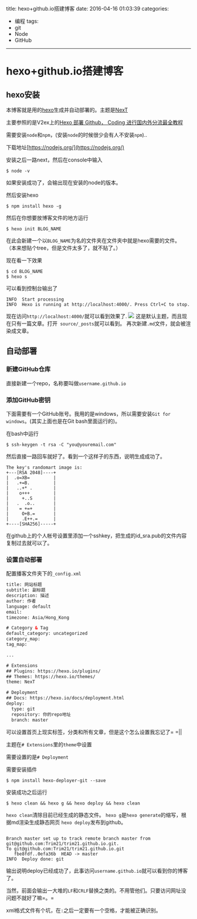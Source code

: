 title: hexo+github.io搭建博客
date: 2016-04-16 01:03:39
categories:
- 编程
tags:
- git
- Node
- GitHub
---
# hexo+github.io搭建博客

## hexo安装
本博客就是用的[hexo](https://hexo.io/zh-cn/)生成并自动部署的。主题是[NexT](https://github.com/iissnan/hexo-theme-next)

主要参照的是V2ex上的[Hexo 部署 Github， Coding 进行国内外分流最全教程](https://www.v2ex.com/t/264283)

<!-- more -->

需要安装`node`和`npm`，(安装`node`的时候很少会有人不安装`npm`)..

下载地址[https://nodejs.org/](https://nodejs.org/)

安装之后一路next，然后在console中输入
```
$ node -v
```

如果安装成功了，会输出现在安装的node的版本。

然后安装hexo

```
$ npm install hexo -g
```

然后在你想要放博客文件的地方运行

```
$ hexo init BLOG_NAME
```
在此会新建一个以`BLOG_NAME`为名的文件夹在文件夹中就是hexo需要的文件。
（本来想贴个tree，但是文件太多了，就不贴了。）

现在看一下效果

```
$ cd BLOG_NAME
$ hexo s
```

可以看到控制台输出了
```
INFO  Start processing
INFO  Hexo is running at http://localhost:4000/. Press Ctrl+C to stop.
```

现在访问`http://localhost:4000/`就可以看到效果了.
![](http://ww3.sinaimg.cn/large/bd69bf14jw1f3zjixa0x5j21fm0sbaf3.jpg)
这是默认主题，而且现在只有一篇文章。打开` source/_posts`就可以看到。
再次新建`.md`文件，就会被渲染成文章。

## 自动部署

### 新建GitHub仓库
直接新建一个repo，名称要叫做`username.github.io`


### 添加GitHub密钥
下面需要有一个GitHub账号。我用的是windows，所以需要安装`Git for windows`。(其实上面也是在Git bash里面运行的)。

在bash中运行
```
$ ssh-keygen -t rsa -C "you@youremail.com"
```
然后直接一路回车就好了。看到一个这样子的东西，说明生成成功了。
```
The key's randomart image is:
+---[RSA 2048]----+
|  .o=XB=         |
|   .+=B.         |
|   ..+* .        |
|    o+++         |
|     +..S        |
|   .  .o..       |
|    = +=+        |
|     O+B.=       |
|     .E++.=      |
+----[SHA256]-----+
```

在github上的个人帐号设置里添加一个sshkey，把生成的id_sra.pub的文件内容复制过去就可以了。


### 设置自动部署

配置播客文件夹下的`_config.xml`

```xml
title: 网站标题
subtitle: 副标题
description: 描述
author: 作者
language: default
email: 
timezone: Asia/Hong_Kong

# Category & Tag
default_category: uncategorized
category_map:
tag_map:

...

# Extensions
## Plugins: https://hexo.io/plugins/
## Themes: https://hexo.io/themes/
theme: NexT

# Deployment
## Docs: https://hexo.io/docs/deployment.html
deploy:
  type: git
  repository: 你的repo地址
  branch: master

```

可以设置首页上现实标签，分类和所有文章，但是这个怎么设置我忘记了= =||

主题在`# Extensions`里的`theme`中设置

需要设置的是`# Deployment`

需要安装插件

```
$ npm install hexo-deployer-git --save
```
安装成功之后运行
```
$ hexo clean && hexo g && hexo deploy && hexo clean
```
`hexo clean`清除目前已经生成的静态文件。
`hexo g`是`hexo generate`的缩写，根据md渲染生成静态网页
`hexo deploy`发布到github。
```

Branch master set up to track remote branch master from git@github.com:Trim21/trim21.github.io.git.
To git@github.com:Trim21/trim21.github.io.git
   fbe8fdf..0efa36b  HEAD -> master
INFO  Deploy done: git

```

输出说明deploy已经成功了，此事访问`username.github.io`就可以看到你的博客了。

当然，前面会输出一大堆的`LF`和`CRLF`替换之类的。不用管他们。只要访问网址没问题不就好了嘛=。=

xml格式文件有个坑，在`:`之后一定要有一个空格，才能被正确识别。

